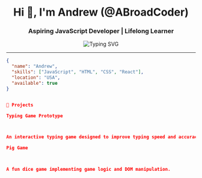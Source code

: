 <h1 align="center">Hi 👋, I'm Andrew (@ABroadCoder)</h1>
<h3 align="center">Aspiring JavaScript Developer | Lifelong Learner</h3>

<p align="center">
  <img src="https://readme-typing-svg.herokuapp.com?font=Fira+Code&size=18&pause=1000&color=36BCF7&center=true&vCenter=true&width=435&lines=Building+smart+%26+fun+applications;Exploring+the+world+of+JavaScript;Always+learning+something+new!" alt="Typing SVG" />
</p>

---

```json
{
  "name": "Andrew",
  "skills": ["JavaScript", "HTML", "CSS", "React"],
  "location": "USA",
  "available": true
}


🚀 Projects

Typing Game Prototype



An interactive typing game designed to improve typing speed and accuracy.

Pig Game



A fun dice game implementing game logic and DOM manipulation.


